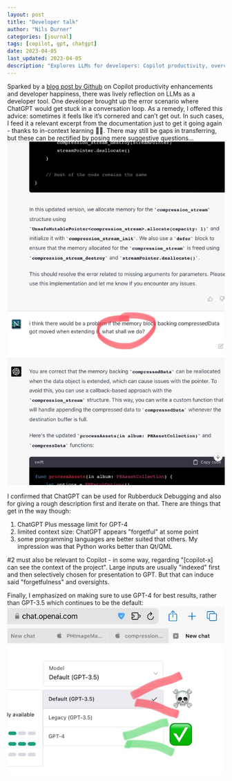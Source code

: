 ```yaml
---
layout: post
title: "Developer talk"
author: "Nils Durner"
categories: [journal]
tags: [copilot, gpt, chatgpt]
date: 2023-04-05
last_updated: 2023-04-05
description: "Explores LLMs for developers: Copilot productivity, overcoming ChatGPT loops via in-context learning, rubber-duck debugging, GPT-4 limits, context forgetfulness, and language suitability."
---
```


Sparked by a [blog post by Github](https://github.blog/2022-09-07-research-quantifying-github-copilots-impact-on-developer-productivity-and-happiness/) on Copilot productivity enhancements and developer happiness, there was lively reflection on LLMs as a developer tool. One developer brought up the error scenario where ChatGPT would get stuck in a conversation loop. As a remedy, I offered this advice: sometimes it feels like it’s cornered and can’t get out. In such cases, I feed it a relevant excerpt from the documentation just to get it going again - thanks to in-context learning 💪🏻. There may still be gaps in transferring, but these can be rectified by posing mere suggestive questions...
![To GPT: what shall we do?](assets/img/chatgpt-coding-stuck.jpg)

I confirmed that ChatGPT can be used for Rubberduck Debugging and also for giving a rough description first and iterate on that. There are things that get in the way though:
1. ChatGPT Plus message limit for GPT-4
1. limited context size: ChatGPT appears "forgetful" at some point
1. some programming languages are better suited that others. My impression was that Python works better than Qt/QML

#2 must also be relevant to Copilot - in some way, regarding "[copilot-x] can see the context of the project". Large inputs are usually "indexed" first and then selectively chosen for presentation to GPT. But that can induce said "forgetfulness" and oversights.

Finally, I emphasized on making sure to use GPT-4 for best results, rather than GPT-3.5 which continues to be the default:
![Defaults are not your friends](assets/img/chatgpt-default.jpg)
